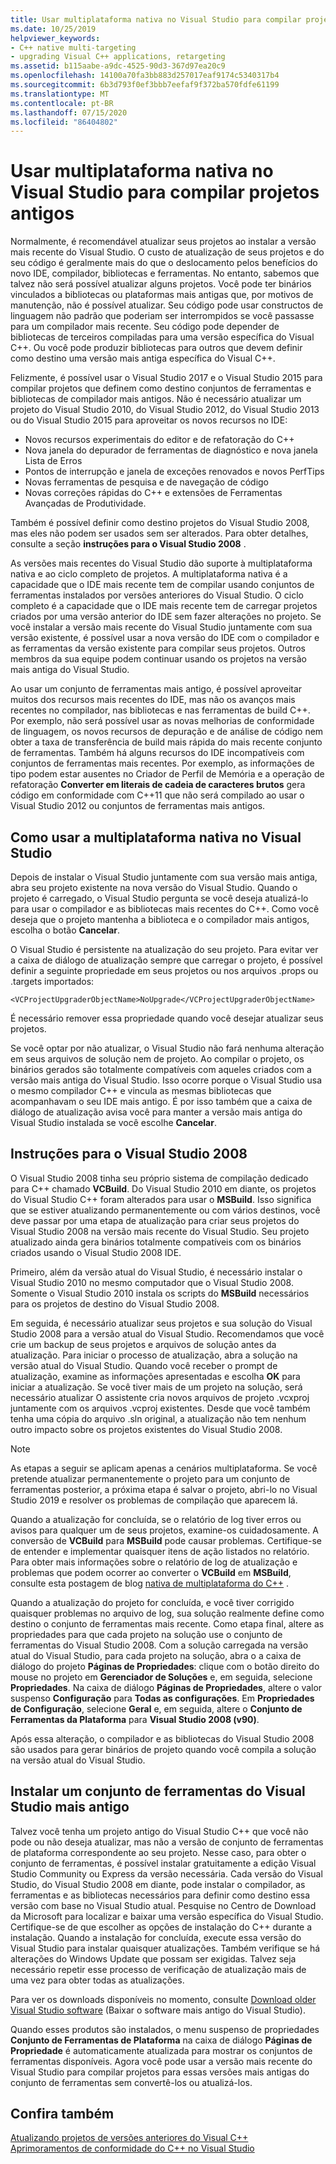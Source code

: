 ```yaml
---
title: Usar multiplataforma nativa no Visual Studio para compilar projetos antigos
ms.date: 10/25/2019
helpviewer_keywords:
- C++ native multi-targeting
- upgrading Visual C++ applications, retargeting
ms.assetid: b115aabe-a9dc-4525-90d3-367d97ea20c9
ms.openlocfilehash: 14100a70fa3bb883d257017eaf9174c5340317b4
ms.sourcegitcommit: 6b3d793f0ef3bbb7eefaf9f372ba570fdfe61199
ms.translationtype: MT
ms.contentlocale: pt-BR
ms.lasthandoff: 07/15/2020
ms.locfileid: "86404802"
---
```

# <a name="use-native-multi-targeting-in-visual-studio-to-build-old-projects"></a>Usar multiplataforma nativa no Visual Studio para compilar projetos antigos

Normalmente, é recomendável atualizar seus projetos ao instalar a versão mais recente do Visual Studio. O custo de atualização de seus projetos e do seu código é geralmente mais do que o deslocamento pelos benefícios do novo IDE, compilador, bibliotecas e ferramentas. No entanto, sabemos que talvez não será possível atualizar alguns projetos. Você pode ter binários vinculados a bibliotecas ou plataformas mais antigas que, por motivos de manutenção, não é possível atualizar. Seu código pode usar constructos de linguagem não padrão que poderiam ser interrompidos se você passasse para um compilador mais recente. Seu código pode depender de bibliotecas de terceiros compiladas para uma versão específica do Visual C++. Ou você pode produzir bibliotecas para outros que devem definir como destino uma versão mais antiga específica do Visual C++.

Felizmente, é possível usar o Visual Studio 2017 e o Visual Studio 2015 para compilar projetos que definem como destino conjuntos de ferramentas e bibliotecas de compilador mais antigos. Não é necessário atualizar um projeto do Visual Studio 2010, do Visual Studio 2012, do Visual Studio 2013 ou do Visual Studio 2015 para aproveitar os novos recursos no IDE:

- Novos recursos experimentais do editor e de refatoração do C++
- Nova janela do depurador de ferramentas de diagnóstico e nova janela Lista de Erros
- Pontos de interrupção e janela de exceções renovados e novos PerfTips
- Novas ferramentas de pesquisa e de navegação de código
- Novas correções rápidas do C++ e extensões de Ferramentas Avançadas de Produtividade.

Também é possível definir como destino projetos do Visual Studio 2008, mas eles não podem ser usados sem ser alterados. Para obter detalhes, consulte a seção **instruções para o Visual Studio 2008** .

As versões mais recentes do Visual Studio dão suporte à multiplataforma nativa e ao ciclo completo de projetos. A multiplataforma nativa é a capacidade que o IDE mais recente tem de compilar usando conjuntos de ferramentas instalados por versões anteriores do Visual Studio. O ciclo completo é a capacidade que o IDE mais recente tem de carregar projetos criados por uma versão anterior do IDE sem fazer alterações no projeto. Se você instalar a versão mais recente do Visual Studio juntamente com sua versão existente, é possível usar a nova versão do IDE com o compilador e as ferramentas da versão existente para compilar seus projetos. Outros membros da sua equipe podem continuar usando os projetos na versão mais antiga do Visual Studio.

Ao usar um conjunto de ferramentas mais antigo, é possível aproveitar muitos dos recursos mais recentes do IDE, mas não os avanços mais recentes no compilador, nas bibliotecas e nas ferramentas de build C++. Por exemplo, não será possível usar as novas melhorias de conformidade de linguagem, os novos recursos de depuração e de análise de código nem obter a taxa de transferência de build mais rápida do mais recente conjunto de ferramentas. Também há alguns recursos do IDE incompatíveis com conjuntos de ferramentas mais recentes. Por exemplo, as informações de tipo podem estar ausentes no Criador de Perfil de Memória e a operação de refatoração **Converter em literais de cadeia de caracteres brutos** gera código em conformidade com C++11 que não será compilado ao usar o Visual Studio 2012 ou conjuntos de ferramentas mais antigos.

## <a name="how-to-use-native-multi-targeting-in-visual-studio"></a>Como usar a multiplataforma nativa no Visual Studio

Depois de instalar o Visual Studio juntamente com sua versão mais antiga, abra seu projeto existente na nova versão do Visual Studio. Quando o projeto é carregado, o Visual Studio pergunta se você deseja atualizá-lo para usar o compilador e as bibliotecas mais recentes do C++. Como você deseja que o projeto mantenha a biblioteca e o compilador mais antigos, escolha o botão **Cancelar**.

O Visual Studio é persistente na atualização do seu projeto. Para evitar ver a caixa de diálogo de atualização sempre que carregar o projeto, é possível definir a seguinte propriedade em seus projetos ou nos arquivos .props ou .targets importados:

`<VCProjectUpgraderObjectName>NoUpgrade</VCProjectUpgraderObjectName>`

É necessário remover essa propriedade quando você desejar atualizar seus projetos.

Se você optar por não atualizar, o Visual Studio não fará nenhuma alteração em seus arquivos de solução nem de projeto. Ao compilar o projeto, os binários gerados são totalmente compatíveis com aqueles criados com a versão mais antiga do Visual Studio. Isso ocorre porque o Visual Studio usa o mesmo compilador C++ e vincula as mesmas bibliotecas que acompanhavam o seu IDE mais antigo. É por isso também que a caixa de diálogo de atualização avisa você para manter a versão mais antiga do Visual Studio instalada se você escolhe **Cancelar**.

## <a name="instructions-for-visual-studio-2008"></a>Instruções para o Visual Studio 2008

O Visual Studio 2008 tinha seu próprio sistema de compilação dedicado para C++ chamado **VCBuild**. Do Visual Studio 2010 em diante, os projetos do Visual Studio C++ foram alterados para usar o **MSBuild**. Isso significa que se estiver atualizando permanentemente ou com vários destinos, você deve passar por uma etapa de atualização para criar seus projetos do Visual Studio 2008 na versão mais recente do Visual Studio. Seu projeto atualizado ainda gera binários totalmente compatíveis com os binários criados usando o Visual Studio 2008 IDE.

Primeiro, além da versão atual do Visual Studio, é necessário instalar o Visual Studio 2010 no mesmo computador que o Visual Studio 2008. Somente o Visual Studio 2010 instala os scripts do **MSBuild** necessários para os projetos de destino do Visual Studio 2008.

Em seguida, é necessário atualizar seus projetos e sua solução do Visual Studio 2008 para a versão atual do Visual Studio. Recomendamos que você crie um backup de seus projetos e arquivos de solução antes da atualização. Para iniciar o processo de atualização, abra a solução na versão atual do Visual Studio. Quando você receber o prompt de atualização, examine as informações apresentadas e escolha **OK** para iniciar a atualização. Se você tiver mais de um projeto na solução, será necessário atualizar O assistente cria novos arquivos de projeto .vcxproj juntamente com os arquivos .vcproj existentes. Desde que você também tenha uma cópia do arquivo .sln original, a atualização não tem nenhum outro impacto sobre os projetos existentes do Visual Studio 2008.

> [!NOTE]
> As etapas a seguir se aplicam apenas a cenários multiplataforma. Se você pretende atualizar permanentemente o projeto para um conjunto de ferramentas posterior, a próxima etapa é salvar o projeto, abri-lo no Visual Studio 2019 e resolver os problemas de compilação que aparecem lá.

Quando a atualização for concluída, se o relatório de log tiver erros ou avisos para qualquer um de seus projetos, examine-os cuidadosamente. A conversão de **VCBuild** para **MSBuild** pode causar problemas. Certifique-se de entender e implementar quaisquer itens de ação listados no relatório. Para obter mais informações sobre o relatório de log de atualização e problemas que podem ocorrer ao converter o **VCBuild** em **MSBuild**, consulte esta postagem de blog [nativa de multiplataforma do C++](https://devblogs.microsoft.com/cppblog/c-native-multi-targeting/) .

Quando a atualização do projeto for concluída, e você tiver corrigido quaisquer problemas no arquivo de log, sua solução realmente define como destino o conjunto de ferramentas mais recente. Como etapa final, altere as propriedades para que cada projeto na solução use o conjunto de ferramentas do Visual Studio 2008. Com a solução carregada na versão atual do Visual Studio, para cada projeto na solução, abra o a caixa de diálogo do projeto **Páginas de Propriedades**: clique com o botão direito do mouse no projeto em **Gerenciador de Soluções** e, em seguida, selecione **Propriedades**. Na caixa de diálogo **Páginas de Propriedades**, altere o valor suspenso **Configuração** para **Todas as configurações**. Em **Propriedades de Configuração**, selecione **Geral** e, em seguida, altere o **Conjunto de Ferramentas da Plataforma** para **Visual Studio 2008 (v90)**.

Após essa alteração, o compilador e as bibliotecas do Visual Studio 2008 são usados para gerar binários de projeto quando você compila a solução na versão atual do Visual Studio.

## <a name="install-an-older-visual-studio-toolset"></a>Instalar um conjunto de ferramentas do Visual Studio mais antigo

Talvez você tenha um projeto antigo do Visual Studio C++ que você não pode ou não deseja atualizar, mas não a versão de conjunto de ferramentas de plataforma correspondente ao seu projeto. Nesse caso, para obter o conjunto de ferramentas, é possível instalar gratuitamente a edição Visual Studio Community ou Express da versão necessária. Cada versão do Visual Studio, do Visual Studio 2008 em diante, pode instalar o compilador, as ferramentas e as bibliotecas necessários para definir como destino essa versão com base no Visual Studio atual. Pesquise no Centro de Download da Microsoft para localizar e baixar uma versão específica do Visual Studio. Certifique-se de que escolher as opções de instalação do C++ durante a instalação. Quando a instalação for concluída, execute essa versão do Visual Studio para instalar quaisquer atualizações. Também verifique se há alterações do Windows Update que possam ser exigidas. Talvez seja necessário repetir esse processo de verificação de atualização mais de uma vez para obter todas as atualizações.

Para ver os downloads disponíveis no momento, consulte [Download older Visual Studio software](https://visualstudio.microsoft.com/vs/older-downloads/) (Baixar o software mais antigo do Visual Studio).

Quando esses produtos são instalados, o menu suspenso de propriedades **Conjunto de Ferramentas de Plataforma** na caixa de diálogo **Páginas de Propriedade** é automaticamente atualizada para mostrar os conjuntos de ferramentas disponíveis. Agora você pode usar a versão mais recente do Visual Studio para compilar projetos para essas versões mais antigas do conjunto de ferramentas sem convertê-los ou atualizá-los.

## <a name="see-also"></a>Confira também

[Atualizando projetos de versões anteriores do Visual C++](upgrading-projects-from-earlier-versions-of-visual-cpp.md)<br/>
[Aprimoramentos de conformidade do C++ no Visual Studio](../overview/cpp-conformance-improvements.md)
